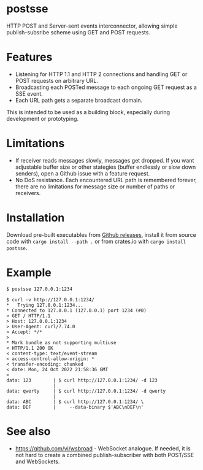 # postsse
HTTP POST and Server-sent events interconnector, allowing simple publish-subsribe scheme using GET and POST requests.

# Features

* Listening for HTTP 1.1 and HTTP 2 connections and handling GET or POST requests on arbitrary URL.
* Broadcasting each POSTed message to each ongoing GET request as a SSE event.
* Each URL path gets a separate broadcast domain.

This is intended to be used as a building block, especially during development or prototyping.

# Limitations

* If receiver reads messages slowly, messages get dropped. If you want adjustable buffer size or other stategies (buffer endlessly or slow down senders), open a Github issue with a feature request.
* No DoS resistance. Each encountered URL path is remembered forever, there are no limitations for message size or number of paths or receivers. 

# Installation

Download pre-built executables from [Github releases](https://github.com/vi/postsse/releases/), install it from source code with `cargo install --path .` or from crates.io with `cargo install postsse`.

# Example

```
$ postsse 127.0.0.1:1234

$ curl -v http://127.0.0.1:1234/
*   Trying 127.0.0.1:1234...
* Connected to 127.0.0.1 (127.0.0.1) port 1234 (#0)
> GET / HTTP/1.1
> Host: 127.0.0.1:1234
> User-Agent: curl/7.74.0
> Accept: */*
>
* Mark bundle as not supporting multiuse
< HTTP/1.1 200 OK
< content-type: text/event-stream
< access-control-allow-origin: *
< transfer-encoding: chunked
< date: Mon, 24 Oct 2022 21:58:36 GMT
<
data: 123        | $ curl http://127.0.0.1:1234/ -d 123
                 |
data: qwerty     | $ curl http://127.0.0.1:1234/ -d qwerty
                 |
data: ABC        | $ curl http://127.0.0.1:1234/ \
data: DEF        |     --data-binary $'ABC\nDEF\n'
```

# See also

* https://github.com/vi/wsbroad - WebSocket analogue. If needed, it is not hard to create a combined publish-subscriber with both POST/SSE and WebSockets.

